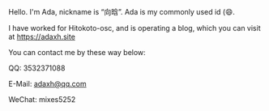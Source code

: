 Hello.
I'm Ada, nickname is “向晗”.
Ada is my commonly used id (😄.

I have worked for Hitokoto-osc, and is operating a blog, which you can visit at https://adaxh.site

You can contact me by these way below:


QQ: 3532371088 

E-Mail: adaxh@qq.com 

WeChat: mixes5252 

